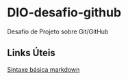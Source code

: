 # DIO-desafio-github
Desafio de Projeto sobre Git/GitHub

## Links Úteis
[Sintaxe básica markdown](https://www.markdownguide.org/basic-syntax/)
